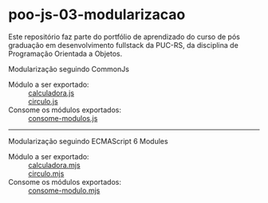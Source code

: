 # poo-js-03-modularizacao
 
 Este repositório faz parte do portfólio de aprendizado do curso de pós graduação em desenvolvimento fullstack da PUC-RS, da disciplina de Programação Orientada a Objetos.

 <p>Modularização seguindo CommonJs</p>
 <dl>
 <dt>Módulo a ser exportado: </dt>
    <dd><a href="./commonjs/calculadora.js">calculadora.js</a></dd>
    <dd><a href="./commonjs/circulo.js">circulo.js</a></dd>
 <dt>
 <dt>Consome os módulos exportados:</dt>
    <dd><a href="./commonjs/consome-modulos.js">consome-modulos.js</a></dd>
 </dl>

<hr>
<p>Modularização seguindo ECMAScript 6 Modules</p>
 <dl>
 <dt>Módulo a ser exportado: </dt>
    <dd><a href="calculadora.mjs">calculadora.mjs</a></dd>
    <dd><a href="circulo.mjs">circulo.mjs</a></dd>
 <dt>
 <dt>Consome os módulos exportados:</dt>
    <dd><a href="consome-modulo.mjs">consome-modulo.mjs</a></dd>
 </dl>